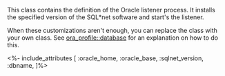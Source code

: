 This class contains the definition of the Oracle listener process. It installs the specified version of the SQL*net software and start's the listener.

When these customizations aren't enough, you can replace the class with your own class. See [ora_profile::database](./database.html) for an explanation on how to do this.


 <%- include_attributes [
  :oracle_home,
  :oracle_base,
  :sqlnet_version,
  :dbname,
]%>
